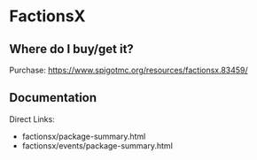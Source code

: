 # FactionsX

## Where do I buy/get it?
Purchase: https://www.spigotmc.org/resources/factionsx.83459/

## Documentation
Direct Links:

 - <redacted>factionsx/package-summary.html
 - <redacted>factionsx/events/package-summary.html